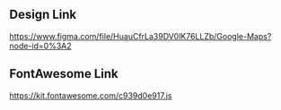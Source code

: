 ## Design Link

https://www.figma.com/file/HuauCfrLa39DV0lK76LLZb/Google-Maps?node-id=0%3A2





## FontAwesome Link

https://kit.fontawesome.com/c939d0e917.js

